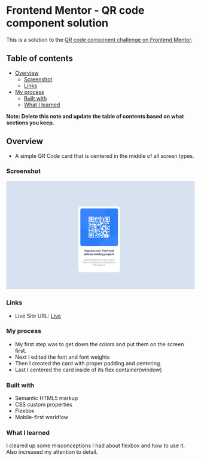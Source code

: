 # Frontend Mentor - QR code component solution

This is a solution to the [QR code component challenge on Frontend Mentor](https://www.frontendmentor.io/challenges/qr-code-component-iux_sIO_H). 

## Table of contents

- [Overview](#overview)
  - [Screenshot](#screenshot)
  - [Links](#links)
- [My process](#my-process)
  - [Built with](#built-with)
  - [What I learned](#what-i-learned)

**Note: Delete this note and update the table of contents based on what sections you keep.**

## Overview
- A simple QR Code card that is centered in the middle of all screen types.

### Screenshot

![](./complete.jpg)

### Links

- Live Site URL: [Live](https://github.com/DaveAigbe/QR-Code)

### My process

- My first step was to get down the colors and put them on the screen first.
- Next I edited the font and font weights
- Then I created the card with proper padding and centering.
- Last I centered the card inside of its flex container(window)

### Built with

- Semantic HTML5 markup
- CSS custom properties
- Flexbox
- Mobile-first workflow


### What I learned

I cleared up some misconceptions I had about flexbox and how to use it. Also increased my attention to detail.
